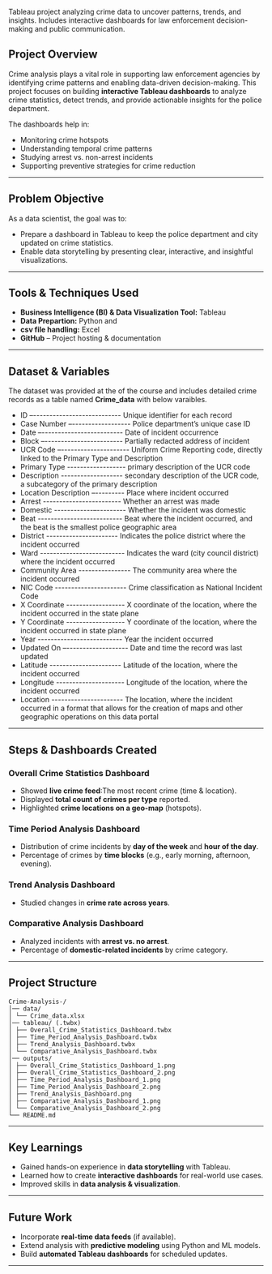 Tableau project analyzing crime data to uncover patterns, trends, and insights. Includes interactive dashboards for law enforcement decision-making and public communication.

## Project Overview
Crime analysis plays a vital role in supporting law enforcement agencies by identifying crime patterns and enabling data-driven decision-making. This project focuses on building **interactive Tableau dashboards** to analyze crime statistics, detect trends, and provide actionable insights for the police department.  

The dashboards help in:  
- Monitoring crime hotspots  
- Understanding temporal crime patterns  
- Studying arrest vs. non-arrest incidents  
- Supporting preventive strategies for crime reduction  

---

## Problem Objective  
As a data scientist, the goal was to:  
- Prepare a dashboard in Tableau to keep the police department and city updated on crime statistics.  
- Enable data storytelling by presenting clear, interactive, and insightful visualizations.  

---

## Tools & Techniques Used
- **Business Intelligence (BI) & Data Visualization Tool:** Tableau
- **Data Prepartion:** Python and 
- **csv file handling:** Excel
- **GitHub** – Project hosting & documentation  

---

## Dataset & Variables  
The dataset was provided at the of the course and includes detailed crime records as a table named **Crime_data** with below varaibles.

- ID –--------------------------- Unique identifier for each record  
- Case Number –------------------ Police department’s unique case ID  
- Date –------------------------- Date of incident occurrence  
- Block –------------------------ Partially redacted address of incident  
- UCR Code –--------------------- Uniform Crime Reporting code, directly linked to the Primary Type and Description  
- Primary Type ------------------ primary description of the UCR code
- Description ------------------- secondary description of the UCR code, a subcategory of the primary description  
- Location Description –--------- Place where incident occurred  
- Arrest ------------------------ Whether an arrest was made
- Domestic ------------–--------- Whether the incident was domestic  
- Beat -------------------------- Beat where the incident occurred, and the beat is the smallest police geographic area
- District ---------------------- Indicates the police district where the incident occurred
- Ward -------------------------- Indicates the ward (city council district) where the incident occurred
- Community Area ---------------- The community area where the incident occurred
- NIC Code ---------------------- Crime classification as National Incident Code  
- X Coordinate ------------------ X coordinate of the location, where the incident occurred in the state plane
- Y Coordinate ------------------ Y coordinate of the location, where the incident occurred in state plane 
- Year -------------------------- Year the incident occurred
- Updated On –------------------- Date and time the record was last updated
- Latitude ---------------------- Latitude of the location, where the incident occurred
- Longitude --------------------- Longitude of the location, where the incident occurred
- Location ---------------------- The location, where the incident occurred in a format that allows for
                                 the creation of maps and other geographic operations on this data portal

---

## Steps & Dashboards Created

### Overall Crime Statistics Dashboard  
- Showed **live crime feed**:The most recent crime (time & location).  
- Displayed **total count of crimes per type** reported.  
- Highlighted **crime locations on a geo-map** (hotspots).  

### Time Period Analysis Dashboard  
- Distribution of crime incidents by **day of the week** and **hour of the day**.  
- Percentage of crimes by **time blocks** (e.g., early morning, afternoon, evening).  

### Trend Analysis Dashboard  
- Studied changes in **crime rate across years**.

### Comparative Analysis Dashboard  
- Analyzed incidents with **arrest vs. no arrest**.  
- Percentage of **domestic-related incidents** by crime category.  

---

## Project Structure
```
Crime-Analysis-/
│── data/
│ └── Crime_data.xlsx
│── tableau/ (.twbx)
│ ├── Overall_Crime_Statistics_Dashboard.twbx
│ ├── Time_Period_Analysis_Dashboard.twbx
│ ├── Trend_Analysis_Dashboard.twbx
│ └── Comparative_Analysis_Dashboard.twbx
│── outputs/
│ ├── Overall_Crime_Statistics_Dashboard_1.png
│ ├── Overall_Crime_Statistics_Dashboard_2.png
│ ├── Time_Period_Analysis_Dashboard_1.png
│ ├── Time_Period_Analysis_Dashboard_2.png
│ ├── Trend_Analysis_Dashboard.png
│ ├── Comparative_Analysis_Dashboard_1.png
│ └── Comparative_Analysis_Dashboard_2.png
└── README.md
```

---

## Key Learnings  
- Gained hands-on experience in **data storytelling** with Tableau.  
- Learned how to create **interactive dashboards** for real-world use cases.  
- Improved skills in **data analysis & visualization**.  

---

## Future Work  
- Incorporate **real-time data feeds** (if available).  
- Extend analysis with **predictive modeling** using Python and ML models.  
- Build **automated Tableau dashboards** for scheduled updates.  

---

